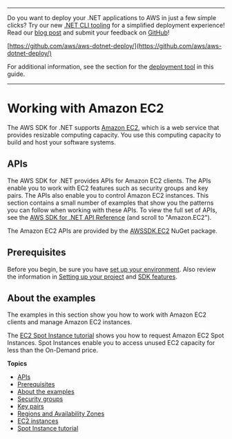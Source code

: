 --------

Do you want to deploy your \.NET applications to AWS in just a few simple clicks? Try our new [\.NET CLI tooling](https://www.nuget.org/packages/AWS.Deploy.CLI/) for a simplified deployment experience\! Read our [blog post](https://aws.amazon.com/blogs/developer/reimagining-the-aws-net-deployment-experience/) and submit your feedback on [GitHub](https://github.com/aws/aws-dotnet-deploy)\!

 [https://github.com/aws/aws-dotnet-deploy/](https://github.com/aws/aws-dotnet-deploy/)

For additional information, see the section for the [deployment tool](https://docs.aws.amazon.com/sdk-for-net/v3/developer-guide/deployment-tool.html) in this guide\.

--------

# Working with Amazon EC2<a name="ec2-apis-intro"></a>

The AWS SDK for \.NET supports [Amazon EC2](https://docs.aws.amazon.com/ec2/), which is a web service that provides resizable computing capacity\. You use this computing capacity to build and host your software systems\.

## APIs<a name="w8aac19c21b5"></a>

The AWS SDK for \.NET provides APIs for Amazon EC2 clients\. The APIs enable you to work with EC2 features such as security groups and key pairs\. The APIs also enable you to control Amazon EC2 instances\. This section contains a small number of examples that show you the patterns you can follow when working with these APIs\. To view the full set of APIs, see the [AWS SDK for \.NET API Reference](https://docs.aws.amazon.com/sdkfornet/v3/apidocs/) \(and scroll to "Amazon\.EC2"\)\.

The Amazon EC2 APIs are provided by the [AWSSDK\.EC2](https://www.nuget.org/packages/AWSSDK.EC2) NuGet package\.

## Prerequisites<a name="w8aac19c21b7"></a>

Before you begin, be sure you have [set up your environment](net-dg-setup.md)\. Also review the information in [Setting up your project](net-dg-config.md) and [SDK features](net-dg-sdk-features.md)\.

## About the examples<a name="ec2-apis-intro-about"></a>

The examples in this section show you how to work with Amazon EC2 clients and manage Amazon EC2 instances\.

The [EC2 Spot Instance tutorial](how-to-spot-instances.md) shows you how to request Amazon EC2 Spot Instances\. Spot Instances enable you to access unused EC2 capacity for less than the On\-Demand price\.

**Topics**
+ [APIs](#w8aac19c21b5)
+ [Prerequisites](#w8aac19c21b7)
+ [About the examples](#ec2-apis-intro-about)
+ [Security groups](security-groups.md)
+ [Key pairs](key-pairs.md)
+ [Regions and Availability Zones](using-regions-and-availability-zones.md)
+ [EC2 instances](how-to-ec2.md)
+ [Spot Instance tutorial](how-to-spot-instances.md)